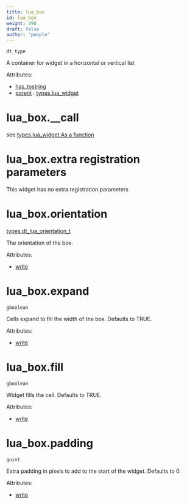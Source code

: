 ```yaml
---
title: lua_box
id: lua_box
weight: 490
draft: false
author: "people"
---
```


`dt_type`

A container for widget in a horizontal or vertical list

Attributes:

* [has_tostring](../attributes#has_tostring)
* [parent](../attributes#parent) : [types.lua_widget](../types/lua_widget)

# lua_box.\_\_call
see [types.lua_widget.As a function](../types/lua_widget#lua_widgetas-a-function)

# lua_box.extra registration parameters
This widget has no extra registration parameters

# lua_box.orientation

[types.dt_lua_orientation_t](../types/dt_lua_orientation_t)

The orientation of the box.

Attributes:

* [write](../attributes#write)

# lua_box.expand

`gboolean`

Cells expand to fill the width of the box.  Defaults to TRUE.

Attributes:

* [write](../attributes#write)

# lua_box.fill

`gboolean`

Widget fills the cell.  Defaults to TRUE.

Attributes:

* [write](../attributes#write)

# lua_box.padding

`guint`

Extra padding in pixels to add to the start of the widget.  Defaults to 0.

Attributes:

* [write](../attributes#write)

